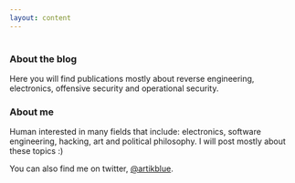 ```yaml
---
layout: content
---
```

# 

### About the blog 

Here you will find publications mostly about reverse engineering, electronics, offensive security and operational security.

### About me

Human interested in many fields that include: electronics, software engineering, hacking, art and political philosophy. I will post mostly about these topics :)

You can also find me on twitter, [@artikblue](https://twitter.com/artikblue).
